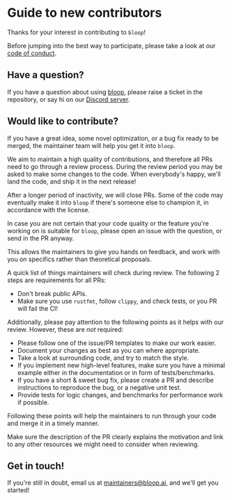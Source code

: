 Guide to new contributors
=========================

Thanks for your interest in contributing to `bloop`!

Before jumping into the best way to participate, please
take a look at our [code of conduct](./CODE_OF_CONDUCT.md).

## Have a question?

If you have a question about using
[bloop](https://github.com/bloopai/bloop), please raise a ticket in
the repository, or say hi on our [Discord
server](https://discord-invite-address).

## Would like to contribute?

If you have a great idea, some novel optimization, or a bug fix ready to be
merged, the maintainer team will help you get it into `bloop`.

We aim to maintain a high quality of contributions, and therefore all PRs need
to go through a review process. During the review period you may be asked to
make some changes to the code. When everybody's happy, we'll land the code, and
ship it in the next release!

After a longer period of inactivity, we will close PRs. Some of the code may
eventually make it into `bloop` if there's someone else to champion it, in
accordance with the license.

In case you are not certain that your code quality or the feature
you're working on is suitable for `bloop`, please open an issue
with the question, or send in the PR anyway.

This allows the maintainers to give you hands on feedback, and
work with you on specifics rather than theoretical proposals.

A quick list of things maintainers will check during review.
The following 2 steps are requirements for all PRs:

 * Don't break public APIs.
 * Make sure you use `rustfmt`, follow `clippy`, and check tests, or you PR will fail the CI!
 
Additionally, please pay attention to the following points as it helps
with our review. However, these are _not_ required:

 * Please follow one of the issue/PR templates to make our work easier.
 * Document your changes as best as you can where appropriate.
 * Take a look at surrounding code, and try to match the style.
 * If you implement new high-level features, make sure you have a minimal
   example either in the documentation or in form of tests/benchmarks.
 * If you have a short & sweet bug fix, please create a PR and
   describe instructions to reproduce the bug, or a negative unit test.
 * Provide tests for logic changes, and benchmarks for performance
   work if possible.
 
Following these points will help the maintainers to run through your
code and merge it in a timely manner.

Make sure the description of the PR clearly explains the motivation
and link to any other resources we might need to consider when
reviewing.

## Get in touch!

If you're still in doubt, email us at <maintainers@bloop.ai>, and we'll get you
started!

